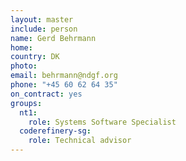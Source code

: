 ```yaml
---
layout: master
include: person
name: Gerd Behrmann
home:
country: DK
photo:
email: behrmann@ndgf.org
phone: "+45 60 62 64 35"
on_contract: yes
groups:
  nt1:
    role: Systems Software Specialist
  coderefinery-sg:
    role: Technical advisor
---
```

